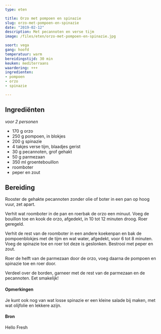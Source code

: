 ```yaml
---
type: eten

title: Orzo met pompoen en spinazie 
slug: orzo-met-pompoen-en-spinazie
date: "2019-02-12"
description: Met pecannoten en verse tijm
image: /files/eten/orzo-met-pompoen-en-spinazie.jpg

soort: vega
gang: hoofd
temperatuur: warm
bereidingstijd: 30 min
keuken: mediterraans
waardering: +++
ingredienten:
- pompoen
- orzo
- spinazie

---
```


## Ingrediënten

*voor 2 personen*

* 170 g orzo
* 250 g pompoen, in blokjes
* 200 g spinazie
* 4 takjes verse tijm, blaadjes gerist
* 30 g pecannoten, grof gehakt
* 50 g parmezaan
* 350 ml groentebouillon
* roomboter
* peper en zout

## Bereiding

Rooster de gehakte pecannoten zonder olie of boter in een pan op hoog vuur, zet apart.

Verhit wat roomboter in de pan en roerbak de orzo een minuut. Voeg de bouillon toe en kook de orzo, afgedekt, in 10 tot 12 minuten droog. Roer geregeld.

Verhit de rest van de roomboter in een andere koekenpan en bak de pompoenblokjes met de tijm en wat water, afgedekt, voor 6 tot 8 minuten. Voeg de spinazie toe en roer tot deze is geslonken. Bestrooi met peper en zout.

Roer de helft van de parmezaan door de orzo, voeg daarna de pompoen en spinazie toe en roer door.

Verdeel over de borden, garneer met de rest van de parmezaan en de pecannoten. Eet smakelijk!

#### Opmerkingen

Je kunt ook nog van wat losse spinazie er een kleine salade bij maken, met wat olijfolie en lekkere azijn.

#### Bron

Hello Fresh
